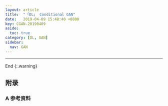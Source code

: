 ```yaml
---
layout: article
title:  "「DL」 Conditional GAN"
date:   2019-04-09 15:48:40 +0800
key: CGAN-20190409
aside:
  toc: true
category: [DL, GAN]
sidebar:
  nav: GAN
---
```


>

<!--more-->


-------------------  
 End
{:.warning}  


## 附录
### A 参考资料

